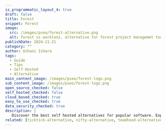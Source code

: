 ```yaml
---
is_programmatic_layout_4: true
draft: false
title: Forest
snippet: Forest
image:
  src: /images/pseo/forest-alternative.png
  alt: forest vs worklenz, alternative for forest project managemet tool, task management, resource management, productivity, self-hosted
publishDate: 2024-11-21
category: ""
author: Ushani Ishara
tags:
  - Guide
  - Tips
  - Self-Hosted
  - Alternative
main_content_image: /images/pseo/forest-logo.png
sub_content_image: /images/pseo/forest-logo.png
open_source_checked: false
self_hosted_checked: false
cloud_based_checked: true
easy_to_use_checked: true
data_security_checked: true
description: |
   Discover the best self hosted alternatives for popular software. Explore our comprehensive guides and find the perfect solution for your needs today.
related: [ticktick-alternative, nifty-alternative, teamhood-alternative, adobeworkfront-alternative]
---
```

